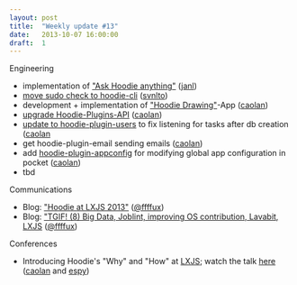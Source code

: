 ```yaml
---
layout: post
title:  "Weekly update #13"
date:   2013-10-07 16:00:00
draft:  1
---
```


Engineering

* implementation of ["Ask Hoodie anything"](https://github.com/hoodiehq/feedback) ([janl](https://github.com/janl))
* [move sudo check to hoodie-cli](https://github.com/hoodiehq/hoodie-server/commit/5051967000ad4ea55a72dc4e283b97e82f575b4d) ([svnlto](https://github.com/svnlto))
* development + implementation of ["Hoodie Drawing"](https://github.com/caolan/hoodie-drawing)-App ([caolan](https://github.com/caolan))
* [upgrade Hoodie-Plugins-API](https://github.com/hoodiehq/hoodie-plugins-manager/commit/783217fd298c6a1a13865c2c565359a4b41a5db7) ([caolan](https://github.com/caolan))
* [update to hoodie-plugin-users](https://github.com/hoodiehq/hoodie-plugin-users/commit/76335cf7e18b5e9cf388e47ba92eaaf47ac39a9e) to fix listening for tasks after db creation ([caolan](https://github.com/caolan)
* get hoodie-plugin-email sending emails ([caolan](https://github.com/caolan))
* add [hoodie-plugin-appconfig](https://github.com/hoodiehq/hoodie-plugin-appconfig) for modifying global app configuration in pocket ([caolan](https://github.com/caolan))
* tbd

Communications

* Blog: ["Hoodie at LXJS 2013"](http://blog.hood.ie/2013/10/hoodie-at-lxjs-2013/) ([@ffffux](https://github.com/ffffux))
* Blog: ["TGIF! (8) Big Data, Joblint, improving OS contribution, Lavabit, LXJS](http://blog.hood.ie/2013/10/tgif-big-data-joblint-improving-os-contribution-lavabit-lxjs/) ([@ffffux](https://github.com/ffffux))

Conferences

* Introducing Hoodie's "Why" and "How" at [LXJS](http://2013.lxjs.org); watch the talk [here](http://www.youtube.com/watch?v=iyjwlvwOoA4) ([caolan](https://github.com/caolan) and [espy](https://github.com/espy))
